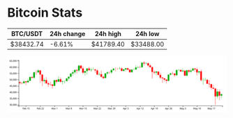 # Bitcoin Stats

BTC/USDT|24h change|24h high|24h low|
|---|---|---|---|
|$38432.74|-6.61%|$41789.40|$33488.00|

<img src="./chart.svg">
